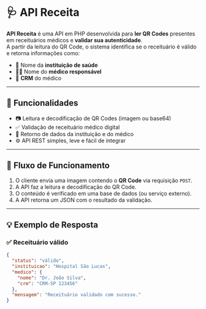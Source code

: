 # 🩺 API Receita

**API Receita** é uma API em PHP desenvolvida para **ler QR Codes** presentes em receituários médicos e **validar sua autenticidade**.  
A partir da leitura do QR Code, o sistema identifica se o receituário é válido e retorna informações como:

- 🏥 Nome da **instituição de saúde**  
- 👨‍⚕️ Nome do **médico responsável**  
- 🔢 **CRM** do médico  

---

## 🚀 Funcionalidades

- 📷 Leitura e decodificação de QR Codes (imagem ou base64)  
- ✅ Validação de receituário médico digital  
- 🏥 Retorno de dados da instituição e do médico  
- ⚙️ API REST simples, leve e fácil de integrar  

---

## 🧩 Fluxo de Funcionamento

1. O cliente envia uma imagem contendo o **QR Code** via requisição `POST`.
2. A API faz a leitura e decodificação do QR Code.
3. O conteúdo é verificado em uma base de dados (ou serviço externo).
4. A API retorna um JSON com o resultado da validação.

---

## 💡 Exemplo de Resposta

### ✅ Receituário válido

```json
{
  "status": "válido",
  "instituicao": "Hospital São Lucas",
  "medico": {
    "nome": "Dr. João Silva",
    "crm": "CRM-SP 123456"
  },
  "mensagem": "Receituário validado com sucesso."
}
